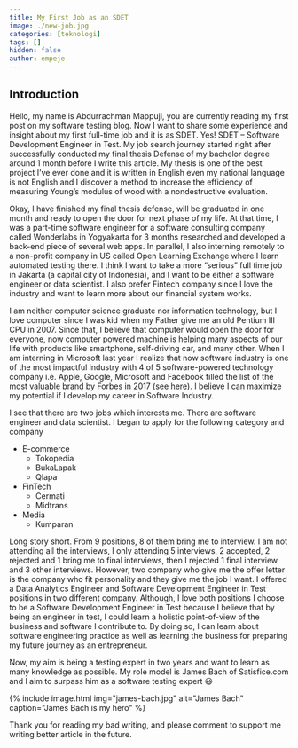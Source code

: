 ```yaml
---
title: My First Job as an SDET
image: ./new-job.jpg
categories: [teknologi]
tags: []
hidden: false
author: empeje
---
```


## Introduction

Hello, my name is Abdurrachman Mappuji, you are currently reading my first post on my software testing blog. Now I want to share some experience and insight about my first full-time job and it is as SDET. Yes! SDET – Software Development Engineer in Test. My job search journey started right after successfully conducted my final thesis Defense of my bachelor degree around 1 month before I write this article. My thesis is one of the best project I’ve ever done and it is written in English even my national language is not English and I discover a method to increase the efficiency of measuring Young’s modulus of wood with a nondestructive evaluation.

Okay, I have finished my final thesis defense, will be graduated in one month and ready to open the door for next phase of my life. At that time, I was a part-time software engineer for a software consulting company called Wonderlabs in Yogyakarta for 3 months researched and developed a back-end piece of several web apps. In parallel, I also interning remotely to a non-profit company in US called Open Learning Exchange where I learn automated testing there. I think I want to take a more “serious” full time job in Jakarta (a capital city of Indonesia), and I want to be either a software engineer or data scientist. I also prefer Fintech company since I love the industry and want to learn more about our financial system works.

I am neither computer science graduate nor information technology, but I love computer since I was kid when my Father give me an old Pentium III CPU in 2007. Since that, I believe that computer would open the door for everyone, now computer powered machine is helping many aspects of our life with products like smartphone, self-driving car, and many other. When I am interning in Microsoft last year I realize that now software industry is one of the most impactful industry with 4 of 5 software-powered technology company i.e. Apple, Google, Microsoft and Facebook filled the list of the most valuable brand by Forbes in 2017 (see [here]( https://www.forbes.com/powerful-brands/list/#tab:rank)). I believe I can maximize my potential if I develop my career in Software Industry.

I see that there are two jobs which interests me. There are software engineer and data scientist. I began to apply for the following category and company

* E-commerce
    * Tokopedia
    * BukaLapak
    * Qlapa
* FinTech
    * Cermati
    * Midtrans
* Media
    * Kumparan

Long story short. From 9 positions, 8 of them bring me to interview. I am not attending all the interviews, I only attending 5 interviews, 2 accepted, 2 rejected and 1 bring me to final interviews, then I rejected 1 final interview and 3 other interviews. However, two company who give me the offer letter is the company who fit personality and they give me the job I want. I offered a Data Analytics Engineer and Software Development Engineer in Test positions in two different company. Although, I love both positions I choose to be a Software Development Engineer in Test because I believe that by being an engineer in test, I could learn a holistic point-of-view of the business and software I contribute to. By doing so, I can learn about software engineering practice as well as learning the business for preparing my future journey as an entrepreneur.

Now, my aim is being a testing expert in two years and want to learn as many knowledge as possible. My role model is James Bach of Satisfice.com and I aim to surpass him as a software testing expert 😃 

{% include image.html img="james-bach.jpg" alt="James Bach" caption="James Bach is my hero" %}

Thank you for reading my bad writing, and please comment to support me writing better article in the future.